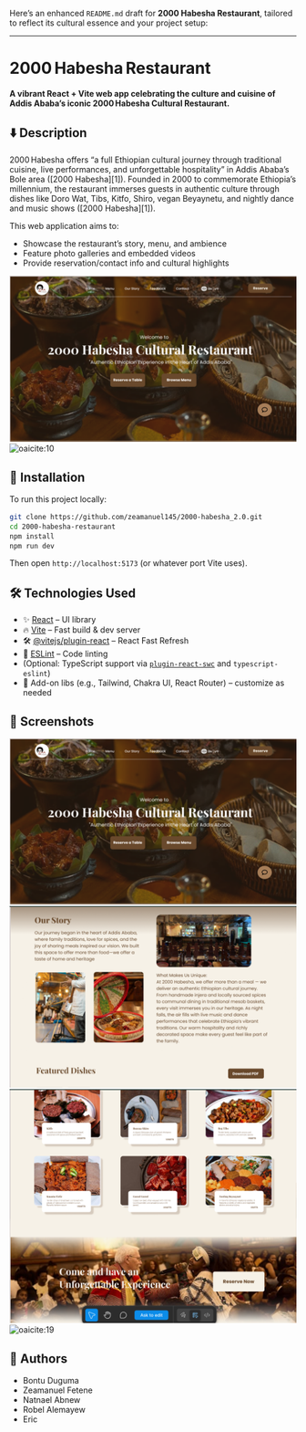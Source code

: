 Here’s an enhanced `README.md` draft for **2000 Habesha Restaurant**, tailored to reflect its cultural essence and your project setup:

---

# 2000 Habesha Restaurant

**A vibrant React + Vite web app celebrating the culture and cuisine of Addis Ababa’s iconic 2000 Habesha Cultural Restaurant.**

## ⬇️ Description

2000 Habesha offers “a full Ethiopian cultural journey through traditional cuisine, live performances, and unforgettable hospitality” in Addis Ababa’s Bole area ([2000 Habesha][1]). Founded in 2000 to commemorate Ethiopia’s millennium, the restaurant immerses guests in authentic culture through dishes like Doro Wat, Tibs, Kitfo, Shiro, vegan Beyaynetu, and nightly dance and music shows ([2000 Habesha][1]).

This web application aims to:

- Showcase the restaurant’s story, menu, and ambience
- Feature photo galleries and embedded videos
- Provide reservation/contact info and cultural highlights

![alt text](image.png)
![oaicite:10]()

## 🚀 Installation

To run this project locally:

```bash
git clone https://github.com/zeamanuel145/2000-habesha_2.0.git
cd 2000-habesha-restaurant
npm install
npm run dev
```

Then open `http://localhost:5173` (or whatever port Vite uses).

## 🛠️ Technologies Used

- ✨ [React](https://reactjs.org/) – UI library
- 🔥 [Vite](https://vitejs.dev/) – Fast build & dev server
- 🛠️ [@vitejs/plugin-react](https://github.com/vitejs/vite-plugin-react) – React Fast Refresh
- 🧹 [ESLint](https://eslint.org/) – Code linting
- (Optional: TypeScript support via [`plugin-react-swc`](https://github.com/vitejs/vite-plugin-react-swc) and `typescript-eslint`)
- 🎨 Add-on libs (e.g., Tailwind, Chakra UI, React Router) – customize as needed

## 📸 Screenshots

![alt text](image-1.png)
![alt text](image-2.png)
![alt text](image-3.png)
![oaicite:19]()

## 👥 Authors

- Bontu Duguma
- Zeamanuel Fetene
- Natnael Abnew
- Robel Alemayew
- Eric
